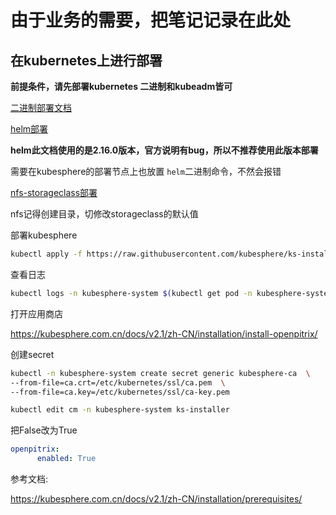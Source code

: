 # 由于业务的需要，把笔记记录在此处

## 在kubernetes上进行部署

**前提条件，请先部署kubernetes 二进制和kubeadm皆可**

[二进制部署文档](https://kubernetes.hankbook.cn/practice/kubernetes-colony/)




[helm部署](https://kubernetes.hankbook.cn/practice/helm/helm-install.html)

**helm此文档使用的是2.16.0版本，官方说明有bug，所以不推荐使用此版本部署**

需要在kubesphere的部署节点上也放置 `helm`二进制命令，不然会报错

[nfs-storageclass部署](https://kubernetes.hankbook.cn/practice/storage/nfs/nfs-storageclass.html)  

nfs记得创建目录，切修改storageclass的默认值



部署kubesphere

```bash
kubectl apply -f https://raw.githubusercontent.com/kubesphere/ks-installer/master/kubesphere-minimal.yaml
```

查看日志

```bash
kubectl logs -n kubesphere-system $(kubectl get pod -n kubesphere-system -l app=ks-install -o jsonpath='{.items[0].metadata.name}') -f
```

打开应用商店

https://kubesphere.com.cn/docs/v2.1/zh-CN/installation/install-openpitrix/

创建secret

```bash
kubectl -n kubesphere-system create secret generic kubesphere-ca  \
--from-file=ca.crt=/etc/kubernetes/ssl/ca.pem  \
--from-file=ca.key=/etc/kubernetes/ssl/ca-key.pem
```

```bash
kubectl edit cm -n kubesphere-system ks-installer
```
把False改为True
```yaml
openpitrix:
      enabled: True
```


参考文档:

https://kubesphere.com.cn/docs/v2.1/zh-CN/installation/prerequisites/
